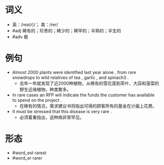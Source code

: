 # 词义
- 英：/reə(r)/； 美：/rer/
- #adj 稀有的；珍贵的；稀少的；稀罕的；半熟的；半生的
- #adv 极
# 例句
- Almost 2000 plants were identified last year alone , from rare snowdrops to wild relatives of tea , garlic , and spinach3 .
	- 去年一年就发现了近2000种植物，从稀有的雪花莲到茶叶、大蒜和菠菜的野生近缘植物，种类繁多。
- In rare cases an RFP will indicate the funds the customer has available to spend on the project .
	- 在稀有的情况，需求建议书将指出可得的顾客所有的基金在计画上花费。
- It must be stressed that this disease is very rare .
	- 必须着重指出，这种病非常罕见。
# 形态
- #word_est rarest
- #word_er rarer
